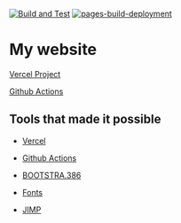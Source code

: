 [![Build and Test](https://github.com/Pavel-Durov/me/actions/workflows/build_test_react.yml/badge.svg)](https://github.com/Pavel-Durov/me/actions/workflows/build_test_react.yml)
[![pages-build-deployment](https://github.com/Pavel-Durov/me/actions/workflows/pages/pages-build-deployment/badge.svg)](https://github.com/Pavel-Durov/me/actions/workflows/pages/pages-build-deployment)

# My website

[Vercel Project](https://vercel.com/pav3ldurov/pavel-personal-website)

[Github Actions](https://docs.github.com/en/actions)


## Tools that made it possible

- [Vercel](https://drkimchi.vercel.app/)

- [Github Actions](https://docs.github.com/en/actions)

- [BOOTSTRA.386](https://github.com/kristopolous/BOOTSTRA.386)

- [Fonts](https://int10h.org/oldschool-pc-fonts/readme/)

- [JIMP](https://www.npmjs.com/package/jimp)

